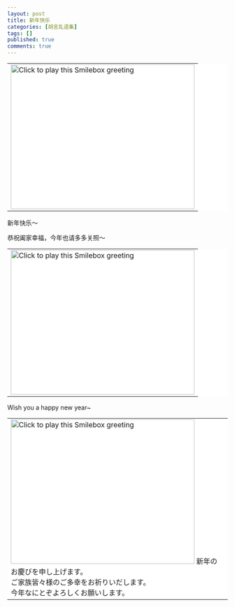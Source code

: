 ```yaml
---
layout: post
title: 新年快乐
categories: [胡言乱语集]
tags: []
published: true
comments: true
---
```

<p><!--:zh--><table border="0" cellspacing="0" cellpadding="0" bgcolor="#ffffff">
<tbody>
<tr>
<td><a href="http://smilebox.com/play/4d6a6b784f546b354d44413d0d0a&amp;blogview=true&amp;campaign=blog_playback_link" target="_blank"><img src="http://smilebox.com/snap/4d6a6b784f546b354d44413d0d0a.jpg" alt="Click to play this Smilebox greeting" width="420" height="330" /></a></td></tr></tbody></table></p>

<p>新年快乐～</p>

<p>恭祝阖家幸福，今年也请多多关照～


<!--:--><!--:en--><table border="0" cellspacing="0" cellpadding="0" bgcolor="#ffffff">
<tbody>
<tr>
<td><a href="http://smilebox.com/play/4d6a6b784f546b354d44413d0d0a&amp;blogview=true&amp;campaign=blog_playback_link" target="_blank"><img src="http://smilebox.com/snap/4d6a6b784f546b354d44413d0d0a.jpg" alt="Click to play this Smilebox greeting" width="420" height="330" /></a></td></tr></tbody></table></p>

<p>Wish you a happy new year~


<!--:--><!--:ja--><table border="0" cellspacing="0" cellpadding="0" bgcolor="#ffffff">
<tbody>
<tr>
<td><a href="http://smilebox.com/play/4d6a6b784f546b354d44413d0d0a&amp;blogview=true&amp;campaign=blog_playback_link" target="_blank"><img src="http://smilebox.com/snap/4d6a6b784f546b354d44413d0d0a.jpg" alt="Click to play this Smilebox greeting" width="420" height="330" /></a>
新年のお慶びを申し上げます。<br />
ご家族皆々様のご多幸をお祈りいだします。<br />
今年なにとぞよろしくお願いします。</td>
</tr>
</tbody>
</table><!--:--></p>
